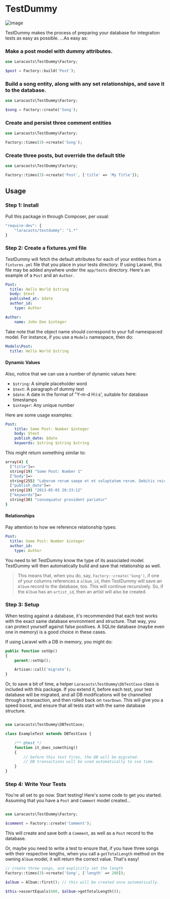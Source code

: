# TestDummy

![image](https://dl.dropboxusercontent.com/u/774859/GitHub-Repos/testdummy/crashtestdummy.jpg)

TestDummy makes the process of preparing your database for integration tests as easy as possible. ...As easy as:

### Make a post model with dummy attributes.

```php
use Laracasts\TestDummy\Factory;

$post = Factory::build('Post');
```

### Build a song entity, along with any set relationships, and save it to the database.

```php
use Laracasts\TestDummy\Factory;

$song = Factory::create('Song');
```

### Create and persist three comment entities

```php
use Laracasts\TestDummy\Factory;

Factory::times(3)->create('Song');
```

### Create three posts, but override the default title

```php
use Laracasts\TestDummy\Factory;

Factory::times(3)->create('Post', ['title' => 'My Title']);
```

## Usage

### Step 1: Install

Pull this package in through Composer, per usual:

```js
"require-dev": {
    "laracasts/testdummy": "1.*"
}
```

### Step 2: Create a fixtures.yml file

TestDummy will fetch the default attributes for each of your entities from a `fixtures.yml` file that you place in your tests directory. If using Laravel, this file may be added anywhere under the `app/tests`
directory. Here's an example of a `Post` and an `Author`.

```yaml
Post:
  title: Hello World $string
  body: $text
  published_at: $date
  author_id:
    type: Author

Author:
    name: John Doe $integer
```

Take note that the object name should correspond to your full namespaced model. For instance, if you use a `Models` namespace, then do:

```yaml
Models\Post:
  title: Hello World $string
```

#### Dynamic Values

Also, notice that we can use a number of dynamic values here:

- `$string`: A simple placeholder word
- `$text`: A paragraph of dummy text
- `$date`: A date in the format of "Y-m-d H:i:s', suitable for database timestamps
- `$integer`: Any unique number

Here are some usage examples:

```yaml
Post:
    title: Some Post: Number $integer
    body: $text
    publish_date: $date
    keywords: $string $string $string
```

This might return something similar to:

```bash
array(4) {
  ["title"]=>
  string(19) "Some Post: Number 1"
  ["body"]=>
  string(255) "Laborum rerum saepe et et voluptatem rerum. Debitis reiciendis dolores perferendis fugit. Et impedit sit reprehenderit quisquam. Dolor enim et quia. Excepturi rerum esse rerum amet omnis modi. Sint molestiae consequatur dolore omnis soluta minima tempora."
  ["publish_date"]=>
  string(19) "2013-05-05 20:33:12"
  ["keywords"]=>
  string(30) "consequatur provident pariatur"
}
```

#### Relationships

Pay attention to how we reference relationship types:

```yaml
Post:
  title: Some Post: Number $integer
  author_id:
    type: Author
```

You need to let TestDummy know the type of its associated model. TestDummy will then automatically build and save that relationship as well.

> This means that, when you do, say, `Factory::create('Song')`, if one of your columns references a `album_id`, then TestDummy will save an `Album` record to the database, too. This
will continue recursively. So, if the `Album` has an `artist_id`, then an artist will also be created.

### Step 3: Setup

When testing against a database, it's recommended that each test works with the exact same database environment and structure. That way, you can protect yourself against false positives. A SQLite database (maybe even one in memory) is a good choice in these cases.

If using Laravel with a DB in memory, you might do:

```php
public function setUp()
{
    parent::setUp();

    Artisan::call('migrate');
}
```

Or, to save a bit of time, a helper `Laracasts\TestDummy\DbTestCase` class is included with this package. If you extend it,
before each test, your test database will be migrated, and all DB modifications will be channelled through a transaction, and then rolled back on `tearDown`. This will give you a speed boost, and ensure that all tests start with the same database structure.

```php

use Laracasts\TestDummy\DBTestCase;

class ExampleTest extends DBTestCase {

    /** @test */
    function it_does_something()
    {
        // before this test fires, the DB will be migrated.
        // DB transactions will be used automatically to sve time.
    }
}
```

### Step 4: Write Your Tests

You're all set to go now. Start testing! Here's some code to get you started. Assuming that you have a `Post` and `Comment` model created...

```php

use Laracasts\TestDummy\Factory;

$comment = Factory::create('Comment');
```

This will create and save both a `Comment`, as well as a `Post` record to the database.

Or, maybe you need to write a test to ensure that, if you have three songs with their respective lengths, when you call a `getTotalLength` method on the owning `Album` model, it will return the correct value. That's easy!

```php
// create three songs, and explicitly set the length
Factory::times(3)->create('Song', ['length' => 200]);

$album = Album::first(); // this will be created once automatically.

$this->assertEquals(600, $album->getTotalLength());
```


